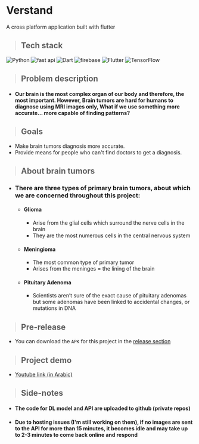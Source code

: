 # Verstand
 A cross platform application built with flutter
 
>## Tech stack
![Python](https://img.shields.io/badge/python-3670A0?style=flat&logo=python&logoColor=ffdd54) ![fast api](https://img.shields.io/badge/-fastapi-grey) ![Dart](https://img.shields.io/badge/dart-%230175C2.svg?style=flat&logo=dart&logoColor=white) ![firebase](https://img.shields.io/badge/-firebase-orange) ![Flutter](https://img.shields.io/badge/Flutter-%2302569B.svg?style=flat&logo=Flutter&logoColor=white) ![TensorFlow](https://img.shields.io/badge/TensorFlow-%23FF6F00.svg?style=flat&logo=TensorFlow&logoColor=white)

>## Problem description

- #### Our brain is the most complex organ of our body and therefore, the most important. However, Brain tumors are hard for humans to diagnose using MRI images only, What if we use something more accurate... more capable of finding patterns?

>## Goals

- Make brain tumors diagnosis more accurate.
- Provide means for people who can't find doctors to get a diagnosis.

>## About brain tumors

- ### There are three types of primary brain tumors, about which we are concerned throughout this project:
  - #### Glioma
    - Arise from the glial cells which surround the nerve cells in the brain
    - They are the most numerous cells in the central nervous system
  - #### Meningioma
    - The most common type of primary tumor
    - Arises from the meninges = the lining of the brain
  - #### Pituitary Adenoma
    - Scientists aren’t sure of the exact cause of pituitary adenomas but some adenomas have been linked to accidental changes, or mutations in DNA
>## Pre-release
- You can download the `APK` for this project in the [release section](https://github.com/IinjyI/Verstand/releases/tag/V0.1.1)

>## Project demo
- [Youtube link (in Arabic)](https://youtu.be/5okl9z6aVwc)


>## Side-notes
- #### The code for DL model and API are uploaded to github (private repos)
- #### Due to hosting issues (I'm still working on them), if no images are sent to the API for more than 15 minutes, it becomes idle and may take up to 2-3 minutes to come back online and respond
